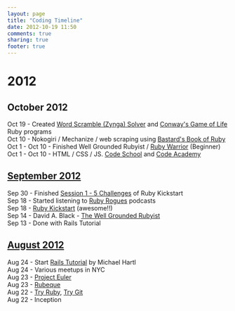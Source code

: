 ```yaml
---
layout: page
title: "Coding Timeline"
date: 2012-10-19 11:50
comments: true
sharing: true
footer: true
---
```

2012
=

October 2012
-
Oct 19 - Created [Word Scramble (Zynga) Solver][12] and [Conway's Game of Life][13] Ruby programs  
Oct 10 - Nokogiri / Mechanize / web scraping using [Bastard's Book of Ruby][11]  
Oct 1 - Oct 10 - Finished Well Grounded Rubyist / [Ruby Warrior][14] (Beginner)  
Oct 1 - Oct 10 - HTML / CSS / JS.  [Code School][9] and [Code Academy][10]  

[September 2012](/blog/2012/10/19/september-2012/)
-
Sep 30 - Finished [Session 1 - 5 Challenges][15] of Ruby Kickstart  
Sep 18 - Started listening to [Ruby Rogues][8] podcasts  
Sep 18 - [Ruby Kickstart][7] (awesome!!)  
Sep 14 - David A. Black - [The Well Grounded Rubyist][6]  
Sep 13 - Done with Rails Tutorial  

[August 2012](/blog/2012/10/19/august-2012/)
-
Aug 24 - Start [Rails Tutorial][5] by Michael Hartl  
Aug 24 - Various meetups in NYC  
Aug 23 - [Project Euler][4]  
Aug 23 - [Rubeque][3]  
Aug 22 - [Try Ruby][1], [Try Git][2]  
Aug 22 - Inception  

[15]: https://github.com/JonLz/ruby-kickstart	"Ruby Kickstart Level 1-5 Solutions"
[14]: https://github.com/ryanb/ruby-warrior		"Ruby Warrior"
[13]: https://github.com/JonLz/rubysamples/blob/master/conways%20game%20of%20life.rb "Conway's Game of Life"
[12]: https://github.com/JonLz/rubysamples/blob/master/word%20games/wscramble.rb "Word Scramble Solver"
[11]: http://ruby.bastardsbook.com/				"Bastard's Book of Ruby"	
[10]: http://www.codeschool.com/				"Code Academy"
[9]: http://www.codeschool.com/					"Code School"
[8]: http://rubyrogues.com/						"Ruby Rogues"
[7]: http://ruby-kickstart.com/					"Ruby Kickstart"
[6]: http://www.amazon.com/Well-Grounded-Rubyist-David-Black/dp/1933988657 "The Well Grounded Rubyist"
[5]: http://ruby.railstutorial.org/				"Rails Tutorial"
[4]: http://projecteuler.net/					"Project Euler"
[3]: http://rubeque.com/						"Rubeque"
[2]: http://www.codeschool.com/courses/try-git	"Try Git"
[1]: http://tryruby.org/ 						"Try Ruby"

